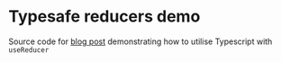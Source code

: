# Typesafe reducers demo
 Source code for [blog post](https://dev.to/kardell/typesafe-usereducer-with-react-context-53c3) demonstrating how to utilise Typescript with `useReducer`